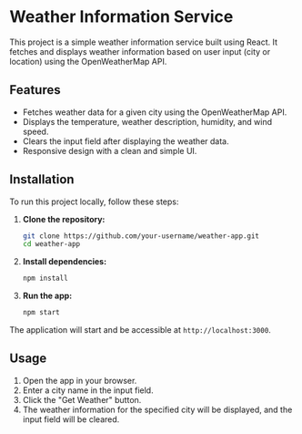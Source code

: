 # Weather Information Service

This project is a simple weather information service built using React. It fetches and displays weather information based on user input (city or location) using the OpenWeatherMap API.

## Features

- Fetches weather data for a given city using the OpenWeatherMap API.
- Displays the temperature, weather description, humidity, and wind speed.
- Clears the input field after displaying the weather data.
- Responsive design with a clean and simple UI.

## Installation

To run this project locally, follow these steps:

1. **Clone the repository:**
    ```bash
    git clone https://github.com/your-username/weather-app.git
    cd weather-app
    ```

2. **Install dependencies:**
    ```bash
    npm install
    ```

3. **Run the app:**
    ```bash
    npm start
    ```

The application will start and be accessible at `http://localhost:3000`.

## Usage

1. Open the app in your browser.
2. Enter a city name in the input field.
3. Click the "Get Weather" button.
4. The weather information for the specified city will be displayed, and the input field will be cleared.

